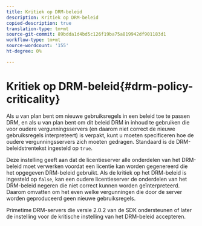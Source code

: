 ```yaml
---
title: Kritiek op DRM-beleid
description: Kritiek op DRM-beleid
copied-description: true
translation-type: tm+mt
source-git-commit: 89bdda1d4bd5c126f19ba75a819942df901183d1
workflow-type: tm+mt
source-wordcount: '155'
ht-degree: 0%

---
```



# Kritiek op DRM-beleid{#drm-policy-criticality}

Als u van plan bent om nieuwe gebruiksregels in een beleid toe te passen DRM, en als u van plan bent om dit beleid DRM in inhoud te gebruiken die voor oudere vergunningsservers (en daarom niet correct de nieuwe gebruiksregels interpreteert) is verpakt, kunt u moeten specificeren hoe de oudere vergunningsservers zich moeten gedragen. Standaard is de DRM-beleidstrentekst ingesteld op `true`.

Deze instelling geeft aan dat de licentieserver alle onderdelen van het DRM-beleid moet verwerken voordat een licentie kan worden gegenereerd die het opgegeven DRM-beleid gebruikt. Als de kritiek op het DRM-beleid is ingesteld op `false`, kan een oudere licentieserver de onderdelen van het DRM-beleid negeren die niet correct kunnen worden geïnterpreteerd. Daarom omvatten om het even welke vergunningen die door de server worden geproduceerd geen nieuwe gebruiksregels.

Primetime DRM-servers die versie 2.0.2 van de SDK ondersteunen of later de instelling voor de kritische instelling van het DRM-beleid accepteren.
